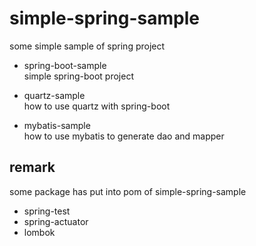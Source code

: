 # simple-spring-sample
some simple sample of spring project

- spring-boot-sample  
  simple spring-boot project

- quartz-sample  
  how to use quartz with spring-boot

- mybatis-sample  
  how to use mybatis to generate dao and mapper


## remark
some package has put into pom of simple-spring-sample
- spring-test
- spring-actuator
- lombok